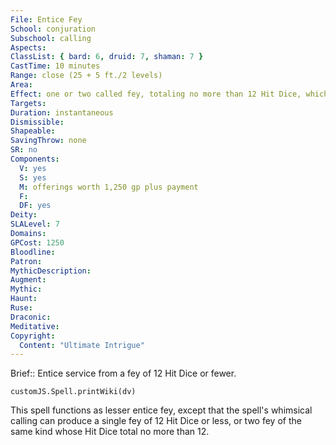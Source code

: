 ```yaml
---
File: Entice Fey
School: conjuration
Subschool: calling
Aspects: 
ClassList: { bard: 6, druid: 7, shaman: 7 }
CastTime: 10 minutes
Range: close (25 + 5 ft./2 levels)
Area: 
Effect: one or two called fey, totaling no more than 12 Hit Dice, which can't appear more than 30 ft. apart
Targets: 
Duration: instantaneous
Dismissible: 
Shapeable: 
SavingThrow: none
SR: no
Components:
  V: yes
  S: yes
  M: offerings worth 1,250 gp plus payment
  F: 
  DF: yes
Deity: 
SLALevel: 7
Domains: 
GPCost: 1250
Bloodline: 
Patron: 
MythicDescription: 
Augment: 
Mythic: 
Haunt: 
Ruse: 
Draconic: 
Meditative: 
Copyright:
  Content: "Ultimate Intrigue"
---
```

Brief:: Entice service from a fey of 12 Hit Dice or fewer.

```dataviewjs
customJS.Spell.printWiki(dv)
```

This spell functions as lesser entice fey, except that the spell's whimsical calling can produce a single fey of 12 Hit Dice or less, or two fey of the same kind whose Hit Dice total no more than 12.
